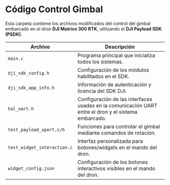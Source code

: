 #  Código Control Gimbal

Esta carpeta contiene los archivos modificados del control del gimbal embarcado en el dron **DJI Matrice 300 RTK**, utilizando el **DJI Payload SDK (PSDK)**.


| Archivo                        | Descripción                                                                 |
|-------------------------------|-----------------------------------------------------------------------------|
| `main.c`                      | Programa principal que inicializa todos los sistemas. |
| `dji_sdk_config.h`            | Configuración de los módulos habilitados en el SDK.               |
| `dji_sdk_app_info.h`          | Información de autenticación y licencia del SDK DJI.                       |
| `hal_uart.h`                  | Configuración de las interfaces usadas en la comunicación UART entre el dron y el sistema embarcado. |
| `test_payload_xport.c/h`      | Funciones para controlar el gimbal mediante comandos de rotación. |
| `test_widget_interaction.c`   | Interfaz personalizada para botones/widgets en el mando del dron.         |
| `widget_config.json`          | Configuración de los botones interactivos visibles en el mando del dron. |